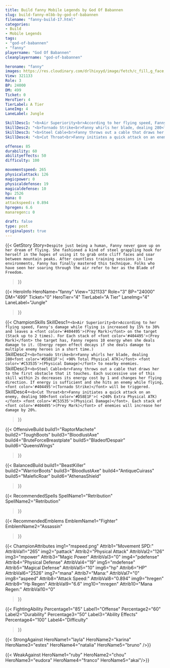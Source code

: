 ```yaml
---
title: Build fanny Mobile Legends by God Of Babannen
slug: build-fanny-mlbb-by-god-of-babannen
filename: "fanny-build-17.html"
categories: 
- Build 
- Mobile Legends
tags: 
- "god-of-babannen"
- "fanny"
playername: "God Of Babannen"
cleanplayername: "god-of-babannen"

heroname: "fanny"
images: https://res.cloudinary.com/drlhixyyd/image/fetch/c_fill,g_face,f_auto/https://cdn2-build.mobagenie.my.id/p/images/banner/full/fanny.jpg
View: 321133 
Role: 3 
BP: 24000
DM: 499 
Ticket: 0 
HeroTier: 4 
TierLabel: A Tier 
LaneImg: 4
LaneLabel: Jungle 

SkillDesc1: "<b>Air Superiority<br>According to her flying speed, Fanny's damage while flying is increased by 15% to 30% and leaves a <font color='#404495'>(Prey Mark)</font> on the target (Stack up to 2 times). For Each stack of <font color='#404495'>(Prey Mark)</font> the target has, Fanny regens 10 energy when she deals damage to it. (Energy regen effect decays if she deals damage to multiple enemy heroes in a short time.)"   
SkillDesc2: "<b>Tornado Strike<br>Fanny whirls her blade, dealing 280<font color='#D58E1F'>( +90% Total Physical ATK)</font> <font color='#C53535'>(Physical Damage)</font> to nearby enemies."   
SkillDesc3: "<b>Steel Cable<br>Fanny throws out a cable that draws her to the first obstacle that it touches. Each successive use of this skill within 2s decreases its energy cost by 1 and changes her flying direction. If energy is sufficient and she hits an enemy while flying, <font color='#404495'>(Tornado Strike)</font> will be triggered."   
SkillDesc4: "<b>Cut Throat<br>Fanny initiates a quick attack on an enemy, dealing 500<font color='#D58E1F'>( +240% Extra Physical ATK)</font> <font color='#C53535'>(Physical Damage)</font>. Each stack of <font color='#404495'>(Prey Mark)</font> of enemies will increase her damage by 20%."  

offense: 85 
durability: 60 
abilityeffects: 50 
difficulty: 100 

movementspeed: 265
physicalattack: 126
magicpower: 0
physicaldefense: 19
magicaldefense: 10
hp: 2526
mana: 0
attackspeed:: 0.894
hpregen: 6.6
manaregen:: 0

draft: false
type: post
originalpost: true
---
```



{{< GetStory 
Story=` Despite just being a human, Fanny never gave up on her dream of flying. She fashioned a kind of steel grappling hook for herself in the hopes of using it to grab onto cliff faces and soar between mountain peaks. After countless training sessions in live environments, Fanny has finally mastered this technique. Folks who have seen her soaring through the air refer to her as the Blade of Freedom. ` 
>}}

{{< HeroInfo 
HeroName="fanny" 
View="321133" 
Role="3" 
BP="24000" 
DM="499" 
Ticket="0" 
HeroTier="4" 
TierLabel="A Tier" 
LaneImg="4" 
LaneLabel="Jungle" 
>}}
 
{{< ChampionSkills 
SkillDesc1=`<b>Air Superiority<br>According to her flying speed, Fanny's damage while flying is increased by 15% to 30% and leaves a <font color='#404495'>(Prey Mark)</font> on the target (Stack up to 2 times). For Each stack of <font color='#404495'>(Prey Mark)</font> the target has, Fanny regens 10 energy when she deals damage to it. (Energy regen effect decays if she deals damage to multiple enemy heroes in a short time.)`   
SkillDesc2=`<b>Tornado Strike<br>Fanny whirls her blade, dealing 280<font color='#D58E1F'>( +90% Total Physical ATK)</font> <font color='#C53535'>(Physical Damage)</font> to nearby enemies.`   
SkillDesc3=`<b>Steel Cable<br>Fanny throws out a cable that draws her to the first obstacle that it touches. Each successive use of this skill within 2s decreases its energy cost by 1 and changes her flying direction. If energy is sufficient and she hits an enemy while flying, <font color='#404495'>(Tornado Strike)</font> will be triggered.`   
SkillDesc4=`<b>Cut Throat<br>Fanny initiates a quick attack on an enemy, dealing 500<font color='#D58E1F'>( +240% Extra Physical ATK)</font> <font color='#C53535'>(Physical Damage)</font>. Each stack of <font color='#404495'>(Prey Mark)</font> of enemies will increase her damage by 20%.`   
>}}

{{< OffensiveBuild 
build1="RaptorMachete"  
build2="ToughBoots" 
build3="BloodlustAxe" 
build4="BruteForceBreastplate" 
build5="BladeofDespair" 
build6="QueensWings" 
>}} 

{{< BalancedBuild 
build1="BeastKiller"  
build2="WarriorBoots" 
build3="BloodlustAxe" 
build4="AntiqueCuirass" 
build5="MaleficRoar" 
build6="AthenasShield" 
>}}


{{< RecommendedSpells 
SpellName1="Retribution" 
SpellName2="Retribution" 
>}}  

{{< RecommendedEmblems 
EmblemName1="Fighter" 
EmblemName2="Assassin" 
>}}   


{{< ChampionAttributes
img1="mspeed.png" Attrib1="Movement SPD:" AttribVal1="265"
img2="pattack" Attrib2="Physical Attack" AttribVal2="126"
img3="mpower" Attrib3="Magic Power" AttribVal3="0"
img4="pdefense" Attrib4="Physical Defense" AttribVal4="19"
img5="mdefense" Attrib5="Magical Defense" AttribVal5="10"
img6="hp" Attrib6="HP" AttribVal6="2526"
img7="mana" Attrib7="Mana:" AttribVal7="0"
img8="aspeed" Attrib8="Attack Speed:" AttribVal8="0.894"
img9="hregen" Attrib9="Hp Regen" AttribVal9="6.6"
img10="mregen" Attrib10="Mana Regen:" AttribVal10="0"
>}}


{{< FightingAbility
Percentage1="85" Label1="Offense"
Percentage2="60" Label2="Durability"
Percentage3="50" Label3="Ability Effects"
Percentage4="100" Label4="Difficulty"
 >}}

{{< StrongAgainst 
HeroName1="layla"
HeroName2="karina"
HeroName3="estes"
HeroName4="natalia"
HeroName5="bruno"
/>}}

{{< WeakAgainst
HeroName1="ruby"
HeroName2="chou"
HeroName3="eudora"
HeroName4="franco"
HeroName5="akai"/>}}
